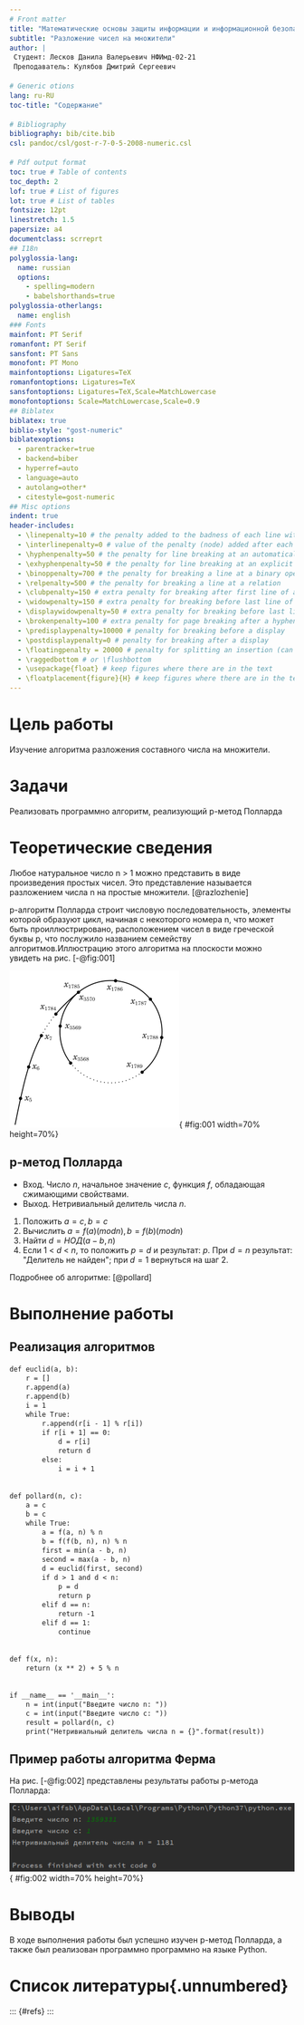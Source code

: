 ```yaml
---
# Front matter
title: "Математические основы защиты информации и информационной безопасности. Лабораторная работа №6"
subtitle: "Разложение чисел на множители"
author: |
 Студент: Лесков Данила Валерьевич НФИмд-02-21  
 Преподаватель: Кулябов Дмитрий Сергеевич

# Generic otions
lang: ru-RU
toc-title: "Содержание"

# Bibliography
bibliography: bib/cite.bib
csl: pandoc/csl/gost-r-7-0-5-2008-numeric.csl

# Pdf output format
toc: true # Table of contents
toc_depth: 2
lof: true # List of figures
lot: true # List of tables
fontsize: 12pt
linestretch: 1.5
papersize: a4
documentclass: scrreprt
## I18n
polyglossia-lang:
  name: russian
  options:
	- spelling=modern
	- babelshorthands=true
polyglossia-otherlangs:
  name: english
### Fonts
mainfont: PT Serif
romanfont: PT Serif
sansfont: PT Sans
monofont: PT Mono
mainfontoptions: Ligatures=TeX
romanfontoptions: Ligatures=TeX
sansfontoptions: Ligatures=TeX,Scale=MatchLowercase
monofontoptions: Scale=MatchLowercase,Scale=0.9
## Biblatex
biblatex: true
biblio-style: "gost-numeric"
biblatexoptions:
  - parentracker=true
  - backend=biber
  - hyperref=auto
  - language=auto
  - autolang=other*
  - citestyle=gost-numeric
## Misc options
indent: true
header-includes:
  - \linepenalty=10 # the penalty added to the badness of each line within a paragraph (no associated penalty node) Increasing the value makes tex try to have fewer lines in the paragraph.
  - \interlinepenalty=0 # value of the penalty (node) added after each line of a paragraph.
  - \hyphenpenalty=50 # the penalty for line breaking at an automatically inserted hyphen
  - \exhyphenpenalty=50 # the penalty for line breaking at an explicit hyphen
  - \binoppenalty=700 # the penalty for breaking a line at a binary operator
  - \relpenalty=500 # the penalty for breaking a line at a relation
  - \clubpenalty=150 # extra penalty for breaking after first line of a paragraph
  - \widowpenalty=150 # extra penalty for breaking before last line of a paragraph
  - \displaywidowpenalty=50 # extra penalty for breaking before last line before a display math
  - \brokenpenalty=100 # extra penalty for page breaking after a hyphenated line
  - \predisplaypenalty=10000 # penalty for breaking before a display
  - \postdisplaypenalty=0 # penalty for breaking after a display
  - \floatingpenalty = 20000 # penalty for splitting an insertion (can only be split footnote in standard LaTeX)
  - \raggedbottom # or \flushbottom
  - \usepackage{float} # keep figures where there are in the text
  - \floatplacement{figure}{H} # keep figures where there are in the text
---
```


# Цель работы

Изучение алгоритма разложения составного числа на множители.

# Задачи

Реализовать программно алгоритм, реализующий p-метод Полларда

# Теоретические сведения

Любое натуральное число n > 1 можно представить в виде произведения простых чисел. Это представление называется разложением числа n на простые множители. [@razlozhenie]

p-алгоритм Полларда строит числовую последовательность, элементы которой образуют цикл, начиная с некоторого номера n, что может быть проиллюстрировано, расположением чисел в виде греческой буквы p, что послужило названием семейству алгоритмов.Иллюстрацию этого алгоритма на плоскости можно увидеть на рис. [-@fig:001]

![Зацикливание числовой последовательности](image/2.png){ #fig:001 width=70% height=70%}

## p-метод Полларда

* Вход. Число $n$, начальное значение $c$, функция $f$, обладающая сжимающими свойствами.
* Выход. Нетривиальный делитель числа $n$.

1. Положить $a=c, b=c$
2. Вычислить $a=f(a)(mod n), b=f(b)(mod n)$
3. Найти $d=НОД(a-b, n)$
4. Если 1 < $d$ < $n$, то положить $p=d$ и результат: $p$. При $d=n$ результат: "Делитель не найден"; при $d=1$ вернуться на шаг 2.

Подробнее об алгоритме: [@pollard]

# Выполнение работы

## Реализация алгоритмов

```
def euclid(a, b):
    r = []
    r.append(a)
    r.append(b)
    i = 1
    while True:
        r.append(r[i - 1] % r[i])
        if r[i + 1] == 0:
            d = r[i]
            return d
        else:
            i = i + 1


def pollard(n, c):
    a = c
    b = c
    while True:
        a = f(a, n) % n
        b = f(f(b, n), n) % n
        first = min(a - b, n)
        second = max(a - b, n)
        d = euclid(first, second)
        if d > 1 and d < n:
            p = d
            return p
        elif d == n:
            return -1
        elif d == 1:
            continue


def f(x, n):
    return (x ** 2) + 5 % n


if __name__ == '__main__':
    n = int(input("Введите число n: "))
    c = int(input("Введите число c: "))
    result = pollard(n, c)
    print("Нетривиальный делитель числа n = {}".format(result))

```

## Пример работы алгоритма Ферма

На рис. [-@fig:002] представлены результаты работы p-метода Полларда: 

![Пример работы алгоритма Ферма](image/1.png){ #fig:002 width=70% height=70%}

# Выводы

В ходе выполнения работы был успешно изучен p-метод Полларда, а также был реализован программно программно на языке Python.

# Список литературы{.unnumbered}

::: {#refs}
:::